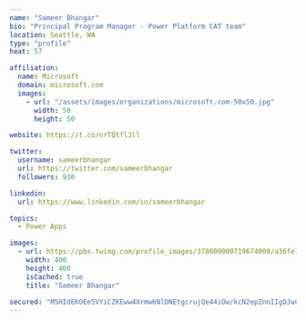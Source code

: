 ```yaml
---
name: "Sameer Bhangar"
bio: "Principal Program Manager - Power Platform CAT team"
location: Seattle, WA
type: "profile"
heat: 57

affiliation:
  name: Microsoft
  domain: microsoft.com
  images:
    - url: "/assets/images/organizations/microsoft.com-50x50.jpg"
      width: 50
      height: 50

website: https://t.co/nrTQtfl3ll

twitter:
  username: sameerbhangar
  url: https://twitter.com/sameerbhangar
  followers: 930

linkedin:
  url: https://www.linkedin.com/in/sameerbhangar

topics:
  - Power Apps

images:
  - url: https://pbs.twimg.com/profile_images/378800000719674009/a36fe7ddfab1778b76e5793772e43798_400x400.jpeg
    width: 400
    height: 400
    isCached: true
    title: "Sameer Bhangar"

secured: "M5HIdEKOEe5VYiCZKEww4Xrmw6NlDNEtgcrujQe44iOw/kcN2epZnnIIgDJwCckynsPJa6R5FWVCjaMmjLaEojV0qnve5yKSkPGFHj3wGkQ/OU9pZVv63ENYnhgpAWAFy5KWrkrRpiWwBpSpn6LA+0GRugP0ex+v9UwzVgKf1FwnkSzyie/kKHswP3JmKcsvVxR0S/+vxr7kQtGvI1fj43xNWpK74VS6Mx/WgEVaRlcWEdyZnWQS9Lgxnzd358ePlqgwnUAPkxJ9U6B8UyijMztSTSRYeFryQ0JUVHC1Vutet3SChpOiSJ2FhJfJb+Jh2BLNbn6CdGuweFKqK8M1TaBZsY2hmGg2VinDb+9uUYEHGWk4Q0gOrYierIFDEH8GnfzZehkzziPQ6UiN2mF1Sg==;qnxL7eNgtlDf6wW1sKIKFQ=="
---
```


